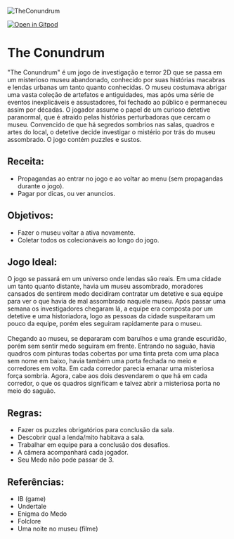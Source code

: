 
![TheConundrum](https://github.com/STB-Games/The-Conundrum/assets/141068586/423023a5-6b4f-4a94-aff6-264e6e0e167c)

[![Open in Gitpod](https://gitpod.io/button/open-in-gitpod.svg)](https://gitpod.io/#https://github.com/STB-Games/The-Conundrum)


# The Conundrum

"The Conundrum" é um jogo de investigação e terror 2D que se passa em um misterioso museu abandonado, conhecido por suas histórias macabras e lendas urbanas um tanto quanto conhecidas. O museu costumava abrigar uma vasta coleção de artefatos e antiguidades, mas após uma série de eventos inexplicáveis e assustadores, foi fechado ao público e permaneceu assim por décadas. O jogador assume o papel de um curioso detetive paranormal, que é atraído pelas histórias perturbadoras que cercam o museu. Convencido de que há segredos sombrios nas salas, quadros e artes do local, o detetive decide investigar o mistério por trás do museu assombrado. O jogo contém puzzles e sustos.

## Receita:

* Propagandas ao entrar no jogo e ao voltar ao menu (sem propagandas durante o jogo).
* Pagar por dicas, ou ver anuncios.

## Objetivos:

* Fazer o museu voltar a ativa novamente. 
* Coletar todos os colecionáveis ao longo do jogo.

## Jogo Ideal:

O jogo se passará em um universo onde lendas são reais. Em uma cidade um tanto quanto distante, havia um museu assombrado, moradores cansados de sentirem medo decidiram contratar um detetive e sua equipe para ver o que havia de mal assombrado naquele museu. Após passar uma semana os investigadores chegaram lá, a equipe era composta por um detetive e uma historiadora, logo as pessoas da cidade suspeitaram um pouco da equipe, porém eles seguiram rapidamente para o museu. <br><br>
Chegando ao museu, se depararam com barulhos e uma grande escuridão, porém sem sentir medo seguiram em frente. Entrando no saguão, havia quadros com pinturas todas cobertas por uma tinta preta com uma placa sem nome em baixo, havia também uma porta fechada no meio e corredores em volta. Em cada corredor parecia emanar uma misteriosa força sombria. Agora, cabe aos dois desvendarem o que há em cada corredor, o que os quadros significam e talvez abrir a misteriosa porta no meio do saguão.

## Regras:

* Fazer os puzzles obrigatórios para conclusão da sala.
* Descobrir qual a lenda/mito habitava a sala.
* Trabalhar em equipe para a conclusão dos desafios.
* A câmera acompanhará cada jogador.
* Seu Medo não pode passar de 3.

## Referências:

* IB (game)
* Undertale
* Enigma do Medo
* Folclore
* Uma noite no museu (filme)
